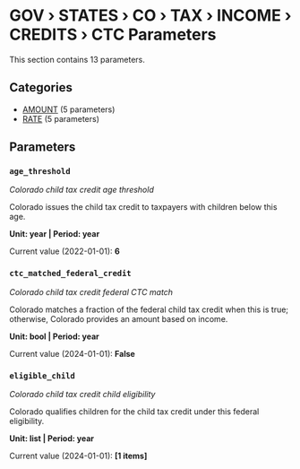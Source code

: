 # GOV › STATES › CO › TAX › INCOME › CREDITS › CTC Parameters

This section contains 13 parameters.

## Categories

- [AMOUNT](amount/index.md) (5 parameters)
- [RATE](rate/index.md) (5 parameters)

## Parameters

### `age_threshold`
*Colorado child tax credit age threshold*

Colorado issues the child tax credit to taxpayers with children below this age.

**Unit: year | Period: year**

Current value (2022-01-01): **6**


### `ctc_matched_federal_credit`
*Colorado child tax credit federal CTC match*

Colorado matches a fraction of the federal child tax credit when this is true; otherwise, Colorado provides an amount based on income.

**Unit: bool | Period: year**

Current value (2024-01-01): **False**


### `eligible_child`
*Colorado child tax credit child eligibility*

Colorado qualifies children for the child tax credit under this federal eligibility.

**Unit: list | Period: year**

Current value (2024-01-01): **[1 items]**

